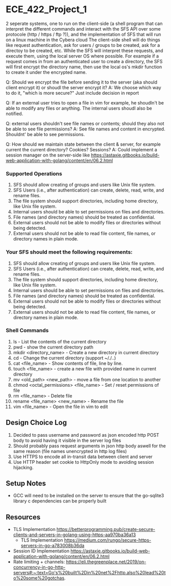 # ECE_422_Project_1

2 seperate systems, one to run on the client-side (a shell program that can interpret the different commands and
interact with the SFS API over some protocole (http / https / ftp ?)), and the implementation of SFS that will run on a
linux machine in the Cybera cloud The client-side shell will do things like request authentication, ask for users /
groups to be created, ask for a directoy to be created, etc. While the SFS will interpret these requests, and execute
them, using the local server OS where possible. For example if a request comes in from an authenticated user to create a
directory, the SFS will first encrypt the directory name, then use the local os's mkdir function to create it under the
encrypted name.

Q: Should we encrypt the file before sending it to the server (aka should client encrypt it) or shoudl the server
encrypt it? A: We choose which way to do it, "which is more secure?" Just include decision in report

Q: If an external user tries to open a file in vim for example, he shoudln't be able to modify any files or anything.
The internal users shoudl also be notified.

Q: external users shouldn't see file names or contents; should they also not be able to see file permissions? A: See
file names and content in encrypted. Shouldnt' be able to see permissions.

Q: How should we maintain state between the client & server, for example current the current directory? Cookies? Sessions?
A: Could implement a session manager on the server-side like https://astaxie.gitbooks.io/build-web-application-with-golang/content/en/06.2.html

### Supported Operations

1. SFS should allow creating of groups and users like Unix file system.
2. SFS Users (i.e., after authentication) can create, delete, read, write, and rename files.
3. The file system should support directories, including home directory, like Unix file system.
4. Internal users should be able to set permissions on files and directories.
5. File names (and directory names) should be treated as confidential.
6. External users should not be able to modify files or directories without being detected.
7. External users should not be able to read file content, file names, or directory names in plain mode.

### Your SFS should meet the following requirements:

1. SFS should allow creating of groups and users like Unix file system.
2. SFS Users (i.e., after authentication) can create, delete, read, write, and rename files.
3. The file system should support directories, including home directory, like Unix file
system.
4. Internal users should be able to set permissions on files and directories.
5. File names (and directory names) should be treated as confidential.
6. External users should not be able to modify files or directories without being detected.
7. External users should not be able to read file content, file names, or directory names in
plain mode.

### Shell Commands

1. ls - List the contents of the current directory
2. pwd - show the current directory path
3. mkdir <directory_name> - Create a new directory in current directory
4. cd - Change the current directory (support ~/./..)
5. cat <file_name> - Show contents of file, line by line.
6. touch <file_name> - create a new file with provided name in current directory
7. mv <old_path> <new_path> - move a file from one location to another
8. chmod <octal_permissions> <file_name> - Set / reset permissions of file
9. rm <file_name> - Delete file
10. rename <file_name> <new_name> - Rename the file
11. vim <file_name> - Open the file in vim to edit 

## Design Choice Log

1. Decided to pass username and password as json encoded http POST body to avoid having it visible in the server log files
2. Should probably pass request arguments in json http body aswell for the same reason (file names unencrypted in http log files)
3. Use HTTPS to encode all in-transit data between client and server
4. Use HTTP header set cookie to HttpOnly mode to avoiding session hijacking.

## Setup Notes
- GCC will need to be installed on the server to ensure that the go-sqlite3 library c dependencies can be properly built

## Resources

- TLS Implementation https://betterprogramming.pub/create-secure-clients-and-servers-in-golang-using-https-aa970ba36a13
  - TLS Implementation https://medium.com/rungo/secure-https-servers-in-go-a783008b36da
- Session ID Implementation https://astaxie.gitbooks.io/build-web-application-with-golang/content/en/06.2.html
- Rate limiting + channels: https://eli.thegreenplace.net/2019/on-concurrency-in-go-http-servers#:~:text=Go's%20built%2Din%20net%2Fhttp,also%20lead%20to%20some%20gotchas.

